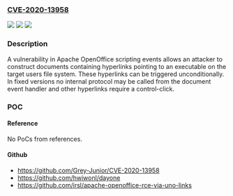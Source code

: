 ### [CVE-2020-13958](https://cve.mitre.org/cgi-bin/cvename.cgi?name=CVE-2020-13958)
![](https://img.shields.io/static/v1?label=Product&message=Apache%20OpenOffice&color=blue)
![](https://img.shields.io/static/v1?label=Version&message=n%2Fa&color=blue)
![](https://img.shields.io/static/v1?label=Vulnerability&message=Protection%20Mechanism%20Failure&color=brighgreen)

### Description

A vulnerability in Apache OpenOffice scripting events allows an attacker to construct documents containing hyperlinks pointing to an executable on the target users file system. These hyperlinks can be triggered unconditionally. In fixed versions no internal protocol may be called from the document event handler and other hyperlinks require a control-click.

### POC

#### Reference
No PoCs from references.

#### Github
- https://github.com/Grey-Junior/CVE-2020-13958
- https://github.com/hwiwonl/dayone
- https://github.com/irsl/apache-openoffice-rce-via-uno-links

